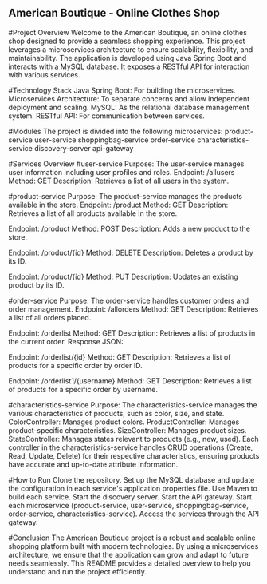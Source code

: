 ## American Boutique - Online Clothes Shop
#Project Overview
Welcome to the American Boutique, an online clothes shop designed to provide a seamless shopping experience. This project leverages a microservices architecture to ensure scalability, flexibility, and maintainability. The application is developed using Java Spring Boot and interacts with a MySQL database. It exposes a RESTful API for interaction with various services.

#Technology Stack
Java Spring Boot: For building the microservices.
Microservices Architecture: To separate concerns and allow independent deployment and scaling.
MySQL: As the relational database management system.
RESTful API: For communication between services.

#Modules
The project is divided into the following microservices:
product-service
user-service
shoppingbag-service
order-service
characteristics-service
discovery-server
api-gateway

#Services Overview
#user-service
Purpose: The user-service manages user information including user profiles and roles.
Endpoint: /allusers
Method: GET
Description: Retrieves a list of all users in the system.

#product-service
Purpose: The product-service manages the products available in the store.
Endpoint: /product
Method: GET
Description: Retrieves a list of all products available in the store.

Endpoint: /product
Method: POST
Description: Adds a new product to the store.

Endpoint: /product/{id}
Method: DELETE
Description: Deletes a product by its ID.

Endpoint: /product/{id}
Method: PUT
Description: Updates an existing product by its ID.

#order-service
Purpose: The order-service handles customer orders and order management.
Endpoint: /allorders
Method: GET
Description: Retrieves a list of all orders placed.

Endpoint: /orderlist
Method: GET
Description: Retrieves a list of products in the current order.
Response JSON:

Endpoint: /orderlist/{id}
Method: GET
Description: Retrieves a list of products for a specific order by order ID.


Endpoint: /orderlist1/{username}
Method: GET
Description: Retrieves a list of products for a specific order by username.

#characteristics-service
Purpose: The characteristics-service manages the various characteristics of products, such as color, size, and state.
ColorController: Manages product colors.
ProductController: Manages product-specific characteristics.
SizeController: Manages product sizes.
StateController: Manages states relevant to products (e.g., new, used).
Each controller in the characteristics-service handles CRUD operations (Create, Read, Update, Delete) for their respective characteristics, ensuring products have accurate and up-to-date attribute information.

#How to Run
Clone the repository.
Set up the MySQL database and update the configuration in each service's application properties file.
Use Maven to build each service.
Start the discovery server.
Start the API gateway.
Start each microservice (product-service, user-service, shoppingbag-service, order-service, characteristics-service).
Access the services through the API gateway.

#Conclusion
The American Boutique project is a robust and scalable online shopping platform built with modern technologies. By using a microservices architecture, we ensure that the application can grow and adapt to future needs seamlessly. This README provides a detailed overview to help you understand and run the project efficiently.
